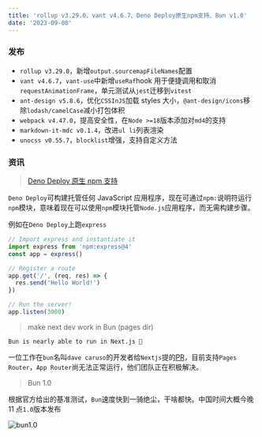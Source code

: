 ```yaml
---
title: 'rollup v3.29.0、vant v4.6.7、Deno Deploy原生npm支持、Bun v1.0'
date: '2023-09-08'
---
```


### 发布

- `rollup v3.29.0`，新增`output.sourcemapFileNames`配置
- `vant v4.6.7`，`vant-use`中新增`useRaf`hook 用于便捷调用和取消`requestAnimationFrame`，单元测试从`jest`迁移到`vitest`
- `ant-design v5.8.6`，优化`CSSInJS`加载 styles 大小，`@ant-design/icons`移除`lodash/camelCase`减小打包体积
- `webpack v4.47.0`，提高安全性，在`Node >=18`版本添加对`md4`的支持
- `markdown-it-mdc v0.1.4`，改进`ul li`列表渲染
- `unocss v0.55.7`，`blocklist`增强，支持自定义方法

### 资讯

> [Deno Deploy 原生 npm 支持](https://deno.com/blog/npm-on-deno-deploy)

`Deno Deploy`可构建托管任何 JavaScript 应用程序，现在可通过`npm:`说明符运行`npm`模块，意味着现在可以使用`npm`模块托管`Node.js`应用程序，而无需构建步骤。

例如在`Deno Deploy`上跑`express`

```js
// Import express and instantiate it
import express from 'npm:express@4'
const app = express()

// Register a route
app.get('/', (req, res) => {
  res.send('Hello World!')
})

// Run the server!
app.listen(3000)
```

> make next dev work in Bun (pages dir)

`Bun is nearly able to run in Next.js 🎉`

一位工作在`bun`名叫`dave caruso`的开发者给`Nextjs`提的[PR](https://github.com/vercel/next.js/pull/55045)，目前支持`Pages Router`，`App Router`尚无法正常运行，他们团队正在积极解决。

> Bun 1.0

根据官方给出的基准测试，`Bun`速度快到一骑绝尘，干啥都快。中国时间大概今晚 11 点`1.0`版本发布

![bun1.0](https://mmbiz.qpic.cn/sz_mmbiz_jpg/qqzmMm3X68Nws9icRYW3VfUoSWib2TUsE7lNFrmm2X1sqxAJaGjfNCpn3pwibatF1ubIicEWYk5M7uZpMXW0yibIYdg/640?wx_fmt=jpeg&wxfrom=5&wx_lazy=1&wx_co=1)
